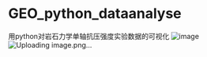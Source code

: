 # GEO_python_dataanalyse
 用python对岩石力学单轴抗压强度实验数据的可视化
![image](https://github.com/user-attachments/assets/23bbbf16-dbc2-47f0-a7f9-74bac6de5381)
![Uploading image.png…]()
